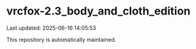 # vrcfox-2.3_body_and_cloth_edition

Last updated: 2025-06-16 14:05:53

This repository is automatically maintained.
